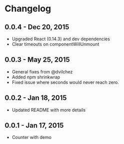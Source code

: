 # Changelog

## 0.0.4 - Dec 20, 2015

  * Upgraded React (0.14.3) and dev dependencies
  * Clear timeouts on componentWillUnmount

## 0.0.3 - May 25, 2015

  * General fixes from @dvilchez
  * Added npm shrinkwrap
  * Fixed issue where seconds would never reach zero.
  
## 0.0.2 - Jan 18, 2015

  * Updated README with more details

## 0.0.1 - Jan 17, 2015
  
  * Counter with demo

